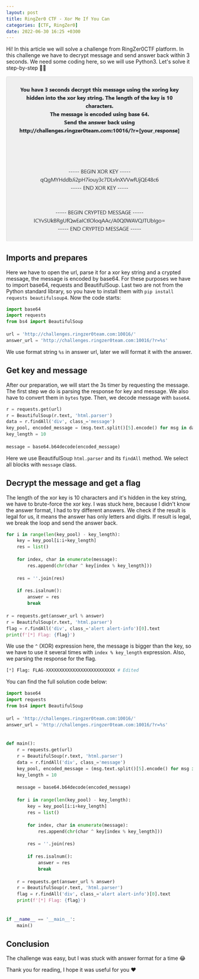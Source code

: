 ```yaml
---
layout: post
title: RingZer0 CTF - Xor Me If You Can
categories: [CTF, RingZer0]
date: 2022-06-30 16:25 +0300
---
```


Hi! In this article we will solve a challenge from RingZer0CTF platform. In this challenge we have to decrypt message and send answer back within 3 seconds. We need some coding here, so we will use Python3. Let's solve it step-by-step 👨‍💻

![Challenge banner](/assets/ringzer0/coding_challenges/xor_me_if_you_can.png)

## Imports and prepares 

Here we have to open the url, parse it for a xor key string and a crypted message, the message is encoded by base64. For these purposes we have to import base64, requests and BeautifulSoup. Last two are not from the Python standard library, so you have to install them with `pip install requests beautifulsoup4`. Now the code starts:

```python
import base64
import requests
from bs4 import BeautifulSoup

url = 'http://challenges.ringzer0team.com:10016/'
answer_url = 'http://challenges.ringzer0team.com:10016/?r=%s'
```

We use format string `%s` in answer url, later we will format it with the answer.

## Get key and message

After our preparation, we will start the 3s timer by requesting the message. The first step we do is parsing the response for key and message. We also have to convert them in `bytes` type. Then, we decode message with `base64`.

```python
r = requests.get(url)
r = BeautifulSoup(r.text, 'html.parser')
data = r.findAll('div', class_='message')
key_pool, encoded_message = (msg.text.split()[5].encode() for msg in data)
key_length = 10

message = base64.b64decode(encoded_message)
```

Here we use BeautifulSoup `html.parser` and its `findAll` method. We select all blocks with `message` class.

## Decrypt the message and get a flag

The length of the xor key is 10 characters and it's hidden in the key string, we have to brute-force the xor key.  I was stuck here, because I didn't know the answer format, I had to try different answers. We check if the result is legal for us, it means the answer has only letters and digits. If result is legal, we break the loop and send the answer back.

```python
for i in range(len(key_pool) - key_length):
    key = key_pool[i:i+key_length]
    res = list()

    for index, char in enumerate(message):
        res.append(chr(char ^ key[index % key_length]))

    res = ''.join(res)

    if res.isalnum():
        answer = res
        break
    
r = requests.get(answer_url % answer)
r = BeautifulSoup(r.text, 'html.parser')
flag = r.findAll('div', class_='alert alert-info')[0].text
print(f'[*] Flag: {flag}')
```

We use the `^` (XOR) expression here, the message is bigger than the key, so we have to use it several times with `index % key_length` expression. Also, we parsing the response for the flag.

```python
[*] Flag: FLAG-XXXXXXXXXXXXXXXXXXXXXXXXXX # Edited
```

You can find the full solution code below:

```python
import base64
import requests
from bs4 import BeautifulSoup

url = 'http://challenges.ringzer0team.com:10016/'
answer_url = 'http://challenges.ringzer0team.com:10016/?r=%s'


def main():
    r = requests.get(url)
    r = BeautifulSoup(r.text, 'html.parser')
    data = r.findAll('div', class_='message')
    key_pool, encoded_message = (msg.text.split()[5].encode() for msg in data)
    key_length = 10

    message = base64.b64decode(encoded_message)

    for i in range(len(key_pool) - key_length):
        key = key_pool[i:i+key_length]
        res = list()

        for index, char in enumerate(message):
            res.append(chr(char ^ key[index % key_length]))

        res = ''.join(res)

        if res.isalnum():
            answer = res
            break
    
    r = requests.get(answer_url % answer)
    r = BeautifulSoup(r.text, 'html.parser')
    flag = r.findAll('div', class_='alert alert-info')[0].text
    print(f'[*] Flag: {flag}')


if __name__ == '__main__':
    main()
```

## Conclusion

The challenge was easy, but I was stuck with answer format for a time 😂

Thank you for reading, I hope it was useful for you ❤️
